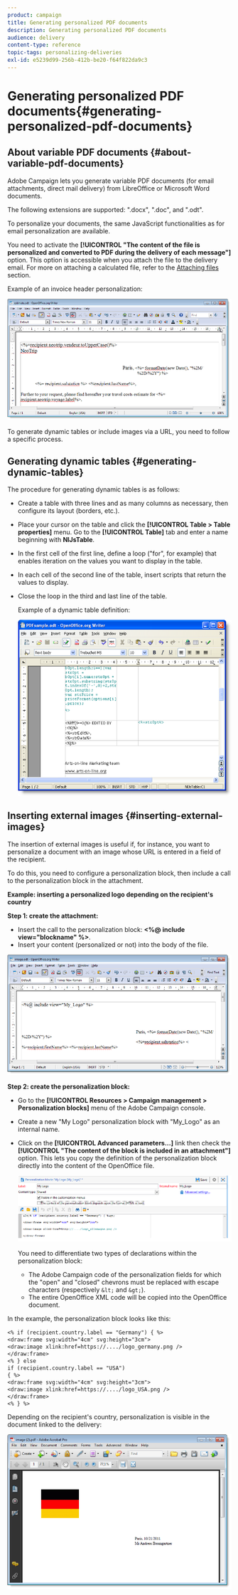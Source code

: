 ```yaml
---
product: campaign
title: Generating personalized PDF documents
description: Generating personalized PDF documents
audience: delivery
content-type: reference
topic-tags: personalizing-deliveries
exl-id: e5239d99-256b-412b-be20-f64f822da9c3
---
```

# Generating personalized PDF documents{#generating-personalized-pdf-documents}

## About variable PDF documents {#about-variable-pdf-documents}

Adobe Campaign lets you generate variable PDF documents (for email attachments, direct mail delivery) from LibreOffice or Microsoft Word documents.

The following extensions are supported: ".docx", ".doc", and ".odt".

To personalize your documents, the same JavaScript functionalities as for email personalization are available.

You need to activate the **[!UICONTROL "The content of the file is personalized and converted to PDF during the delivery of each message"]** option. This option is accessible when you attach the file to the delivery email. For more on attaching a calculated file, refer to the [Attaching files](../../delivery/using/attaching-files.md) section.

Example of an invoice header personalization:

![](assets/s_ncs_pdf_simple.png)

To generate dynamic tables or include images via a URL, you need to follow a specific process.

## Generating dynamic tables {#generating-dynamic-tables}

The procedure for generating dynamic tables is as follows:

* Create a table with three lines and as many columns as necessary, then configure its layout (borders, etc.).
* Place your cursor on the table and click the **[!UICONTROL Table > Table properties]** menu. Go to the **[!UICONTROL Table]** tab and enter a name beginning with **NlJsTable**.
* In the first cell of the first line, define a loop ("for", for example) that enables iteration on the values you want to display in the table.
* In each cell of the second line of the table, insert scripts that return the values to display.
* Close the loop in the third and last line of the table.

  Example of a dynamic table definition:

  ![](assets/s_ncs_pdf_table.png)

## Inserting external images {#inserting-external-images}

The insertion of external images is useful if, for instance, you want to personalize a document with an image whose URL is entered in a field of the recipient.

To do this, you need to configure a personalization block, then include a call to the personalization block in the attachment.

**Example: inserting a personalized logo depending on the recipient's country**

**Step 1: create the attachment:**

* Insert the call to the personalization block: **<%@ include view="blockname" %>**.
* Insert your content (personalized or not) into the body of the file.

![](assets/s_ncs_open_office_blocdeperso.png)

**Step 2: create the personalization block:**

* Go to the **[!UICONTROL Resources > Campaign management > Personalization blocks]** menu of the Adobe Campaign console.
* Create a new "My Logo" personalization block with "My_Logo" as an internal name.
* Click on the **[!UICONTROL Advanced parameters...]** link then check the **[!UICONTROL "The content of the block is included in an attachment"]** option. This lets you copy the definition of the personalization block directly into the content of the OpenOffice file.

  ![](assets/s_ncs_pdf_bloc_option.png)

  You need to differentiate two types of declarations within the personalization block:

  * The Adobe Campaign code of the personalization fields for which the "open" and "closed" chevrons must be replaced with escape characters (respectively `&lt;` and `&gt;`).
  * The entire OpenOffice XML code will be copied into the OpenOffice document.

In the example, the personalization block looks like this:

```
<% if (recipient.country.label == "Germany") { %>
<draw:frame svg:width="4cm" svg:height="3cm">
<draw:image xlink:href=https://..../logo_germany.png />
</draw:frame>
<% } else
if (recipient.country.label == "USA")
{ %>
<draw:frame svg:width="4cm" svg:height="3cm">
<draw:image xlink:href=https://..../logo_USA.png />
</draw:frame>
<% } %>
```

Depending on the recipient's country, personalization is visible in the document linked to the delivery:

![](assets/s_ncs_pdf_result.png)
